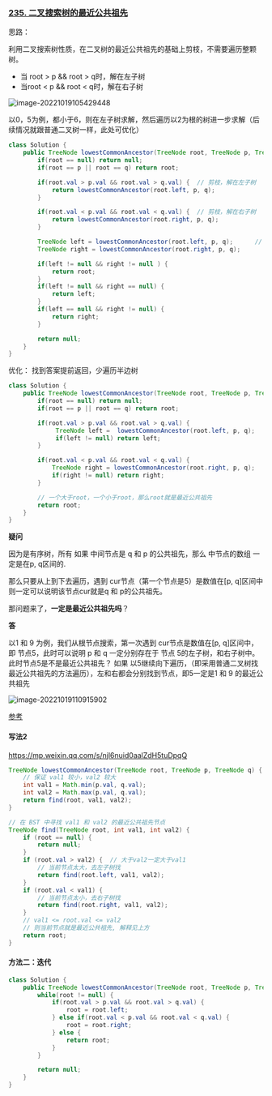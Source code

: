 ### [235. 二叉搜索树的最近公共祖先](https://leetcode.cn/problems/lowest-common-ancestor-of-a-binary-search-tree/)

思路：

利用二叉搜索树性质，在二叉树的最近公共祖先的基础上剪枝，不需要遍历整颗树。

-   当 root > p && root > q时，解在左子树
-   当root < p && root < q时，解在右子树

![image-20221019105429448](https://cdn.jsdelivr.net/gh/iamk123/typora@main/uPic/2022/10/19/105429166614806916661480695639EIibL-image-20221019105429448.png)

以0，5为例，都小于6，则在左子树求解，然后遍历以2为根的树进一步求解（后续情况就跟普通二叉树一样，此处可优化）

```java
class Solution {
    public TreeNode lowestCommonAncestor(TreeNode root, TreeNode p, TreeNode q) {
        if(root == null) return null;
        if(root == p || root == q) return root;

        if(root.val > p.val && root.val > q.val) {	// 剪枝，解在左子树
            return lowestCommonAncestor(root.left, p, q);
        }

        if(root.val < p.val && root.val < q.val) {	// 剪枝，解在右子树
            return lowestCommonAncestor(root.right, p, q);
        }

        TreeNode left = lowestCommonAncestor(root.left, p, q);		// 此处可优化
        TreeNode right = lowestCommonAncestor(root.right, p, q);

        if(left != null && right != null ) {    
            return root;
        }
        if(left != null && right == null) {
            return left;
        }
        if(left == null && right != null) {
            return right;
        }

        return null;
    }
}
```

优化： 找到答案提前返回，少遍历半边树

```java
class Solution {
    public TreeNode lowestCommonAncestor(TreeNode root, TreeNode p, TreeNode q) {
        if(root == null) return null;
        if(root == p || root == q) return root;

        if(root.val > p.val && root.val > q.val) {
             TreeNode left =  lowestCommonAncestor(root.left, p, q);
             if(left != null) return left;
        }

        if(root.val < p.val && root.val < q.val) {
            TreeNode right = lowestCommonAncestor(root.right, p, q);
            if(right != null) return right;
        }

      	// 一个大于root，一个小于root，那么root就是最近公共祖先
        return root;
    }
}
```

**疑问**

因为是有序树，所有 如果 中间节点是 q 和 p 的公共祖先，那么 中节点的数组 一定是在p, q区间的.

那么只要从上到下去遍历，遇到 cur节点（第一个节点是5）是数值在[p, q]区间中则一定可以说明该节点cur就是q 和 p的公共祖先。 

那问题来了，**一定是最近公共祖先吗**？

**答**

以1 和 9 为例，我们从根节点搜索，第一次遇到 cur节点是数值在[p, q]区间中，即 节点5，此时可以说明 p 和 q 一定分别存在于 节点 5的左子树，和右子树中。此时节点5是不是最近公共祖先？ 如果 以5继续向下遍历，（即采用普通二叉树找最近公共祖先的方法遍历），左和右都会分别找到节点，即5一定是1 和 9 的最近公共祖先

![image-20221019110915902](https://cdn.jsdelivr.net/gh/iamk123/typora@main/uPic/2022/10/19/11091616661489561666148956018S9OSeB-image-20221019110915902.png)

[参考](https://programmercarl.com/0235.二叉搜索树的最近公共祖先.html#递归法)



#### 写法2

https://mp.weixin.qq.com/s/njl6nuid0aalZdH5tuDpqQ

```java
TreeNode lowestCommonAncestor(TreeNode root, TreeNode p, TreeNode q) {
    // 保证 val1 较小，val2 较大
    int val1 = Math.min(p.val, q.val);
    int val2 = Math.max(p.val, q.val);
    return find(root, val1, val2);
}

// 在 BST 中寻找 val1 和 val2 的最近公共祖先节点
TreeNode find(TreeNode root, int val1, int val2) {
    if (root == null) {
        return null;
    }
    if (root.val > val2) {	// 大于val2一定大于val1
        // 当前节点太大，去左子树找
        return find(root.left, val1, val2);
    }
    if (root.val < val1) {
        // 当前节点太小，去右子树找
        return find(root.right, val1, val2);
    }
    // val1 <= root.val <= val2
    // 则当前节点就是最近公共祖先, 解释见上方
    return root;
}
```



#### 方法二：迭代

```java
class Solution {
    public TreeNode lowestCommonAncestor(TreeNode root, TreeNode p, TreeNode q) {
        while(root != null) {
            if(root.val > p.val && root.val > q.val) {
                root = root.left;
            } else if(root.val < p.val && root.val < q.val) {
                root = root.right;
            } else {
                return root;
            }
        }

        return null;
    }
}
```

